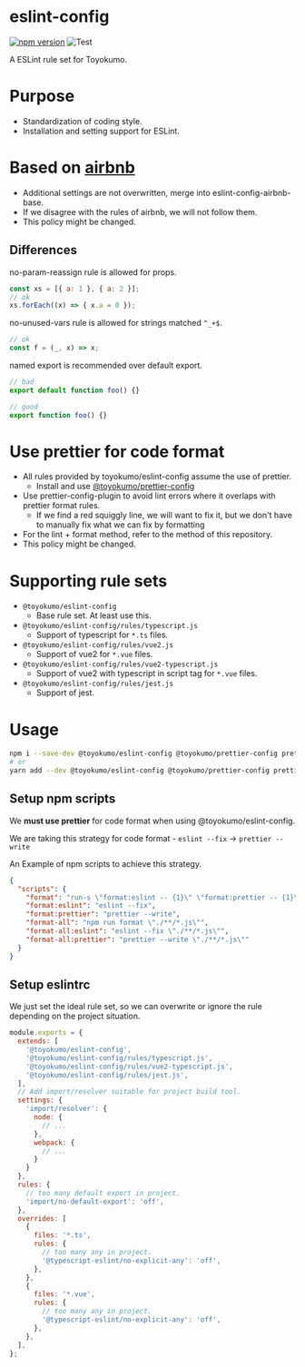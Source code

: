 # eslint-config
[![npm version](https://badge.fury.io/js/%40toyokumo%2Feslint-config.svg)](https://badge.fury.io/js/%40toyokumo%2Feslint-config)
![Test](https://github.com/toyokumo/eslint-config/workflows/Test/badge.svg?branch=main)

A ESLint rule set for Toyokumo.

# Purpose

- Standardization of coding style.
- Installation and setting support for ESLint.

# Based on [airbnb](https://github.com/airbnb/javascript)

- Additional settings are not overwritten, merge into eslint-config-airbnb-base.
- If we disagree with the rules of airbnb, we will not follow them.
- This policy might be changed.

## Differences

no-param-reassign rule is allowed for props.
```javascript
const xs = [{ a: 1 }, { a: 2 }];
// ok
xs.forEach((x) => { x.a = 0 });
```

no-unused-vars rule is allowed for strings matched `^_+$`.
```javascript
// ok
const f = (_, x) => x;
```

named export is recommended over default export.
```javascript
// bad
export default function foo() {}

// good
export function foo() {}
```

# Use prettier for code format

- All rules provided by toyokumo/eslint-config assume the use of prettier.
  - Install and use [@toyokumo/prettier-config](https://github.com/toyokumo/prettier-config)
- Use prettier-config-plugin to avoid lint errors where it overlaps with prettier format rules.
  - If we find a red squiggly line, we will want to fix it, but we don't have to manually fix what we can fix by formatting
- For the lint + format method, refer to the method of this repository.
- This policy might be changed.

# Supporting rule sets

- `@toyokumo/eslint-config`
  - Base rule set. At least use this.
- `@toyokumo/eslint-config/rules/typescript.js`
  - Support of typescript for `*.ts` files.
- `@toyokumo/eslint-config/rules/vue2.js`
  - Support of vue2 for `*.vue` files.
- `@toyokumo/eslint-config/rules/vue2-typescript.js`
  - Support of vue2 with typescript in script tag for `*.vue` files.
- `@toyokumo/eslint-config/rules/jest.js`
  - Support of jest.

# Usage

```bash
npm i --save-dev @toyokumo/eslint-config @toyokumo/prettier-config prettier npm-run-all
# or
yarn add --dev @toyokumo/eslint-config @toyokumo/prettier-config prettier npm-run-all
```

## Setup npm scripts

We **must use prettier** for code format when using @toyokumo/eslint-config.

We are taking this strategy for code format - `eslint --fix` -> `prettier --write`

An Example of npm scripts to achieve this strategy.

```json
{
  "scripts": {
    "format": "run-s \"format:eslint -- {1}\" \"format:prettier -- {1}\" --",
    "format:eslint": "eslint --fix",
    "format:prettier": "prettier --write",
    "format-all": "npm run format \"./**/*.js\"",
    "format-all:eslint": "eslint --fix \"./**/*.js\"",
    "format-all:prettier": "prettier --write \"./**/*.js\""
  }
}
```

## Setup eslintrc

We just set the ideal rule set, so we can overwrite or ignore the rule depending on the project situation.

```javascript
module.exports = {
  extends: [
    '@toyokumo/eslint-config',
    '@toyokumo/eslint-config/rules/typescript.js',
    '@toyokumo/eslint-config/rules/vue2-typescript.js',
    '@toyokumo/eslint-config/rules/jest.js',
  ],
  // Add import/resolver suitable for project build tool.
  settings: {
    'import/resolver': {
      node: {
        // ...
      },
      webpack: {
        // ...
      }
    }
  },
  rules: {
    // too many default export in project.
    'import/no-default-export': 'off',
  },
  overrides: [
    {
      files: '*.ts',
      rules: {
        // too many any in project.
        '@typescript-eslint/no-explicit-any': 'off',
      },
    },
    {
      files: '*.vue',
      rules: {
        // too many any in project.
        '@typescript-eslint/no-explicit-any': 'off',
      },
    },
  ],
};
```
